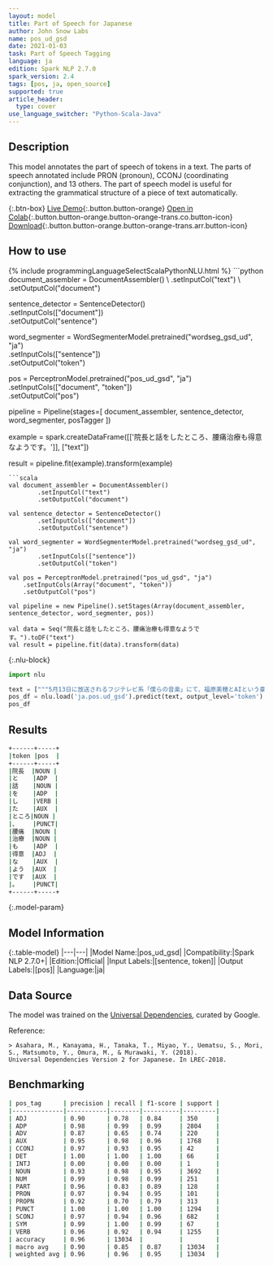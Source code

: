 ```yaml
---
layout: model
title: Part of Speech for Japanese
author: John Snow Labs
name: pos_ud_gsd
date: 2021-01-03
task: Part of Speech Tagging
language: ja
edition: Spark NLP 2.7.0
spark_version: 2.4
tags: [pos, ja, open_source]
supported: true
article_header:
  type: cover
use_language_switcher: "Python-Scala-Java"
---
```


## Description

This model annotates the part of speech of tokens in a text. The parts of speech annotated include PRON (pronoun), CCONJ (coordinating conjunction), and 13 others. The part of speech model is useful for extracting the grammatical structure of a piece of text automatically.

{:.btn-box}
[Live Demo](https://demo.johnsnowlabs.com/public/GRAMMAR_EN/){:.button.button-orange}
[Open in Colab](https://colab.research.google.com/github/JohnSnowLabs/spark-nlp-workshop/blob/master/tutorials/streamlit_notebooks/GRAMMAR_EN.ipynb){:.button.button-orange.button-orange-trans.co.button-icon}
[Download](https://s3.amazonaws.com/auxdata.johnsnowlabs.com/public/models/pos_ud_gsd_ja_2.7.0_2.4_1609700150824.zip){:.button.button-orange.button-orange-trans.arr.button-icon}

## How to use



<div class="tabs-box" markdown="1">
{% include programmingLanguageSelectScalaPythonNLU.html %}
```python
document_assembler = DocumentAssembler() \
    .setInputCol("text") \
    .setOutputCol("document")
    
sentence_detector = SentenceDetector()\
    .setInputCols(["document"])\
    .setOutputCol("sentence")
    
word_segmenter = WordSegmenterModel.pretrained("wordseg_gsd_ud", "ja")\
        .setInputCols(["sentence"])\
        .setOutputCol("token")
        
pos = PerceptronModel.pretrained("pos_ud_gsd", "ja") \
    .setInputCols(["document", "token"]) \
    .setOutputCol("pos")

pipeline = Pipeline(stages=[
        document_assembler,
        sentence_detector,
        word_segmenter,
        posTagger
    ])

example = spark.createDataFrame([['院長と話をしたところ、腰痛治療も得意なようです。']], ["text"])

result = pipeline.fit(example).transform(example)

```
```scala
val document_assembler = DocumentAssembler()
        .setInputCol("text")
        .setOutputCol("document")
        
val sentence_detector = SentenceDetector()
        .setInputCols(["document"])
        .setOutputCol("sentence")
        
val word_segmenter = WordSegmenterModel.pretrained("wordseg_gsd_ud", "ja")
        .setInputCols(["sentence"])
        .setOutputCol("token")
        
val pos = PerceptronModel.pretrained("pos_ud_gsd", "ja")
    .setInputCols(Array("document", "token"))
    .setOutputCol("pos")

val pipeline = new Pipeline().setStages(Array(document_assembler, sentence_detector, word_segmenter, pos))

val data = Seq("院長と話をしたところ、腰痛治療も得意なようです。").toDF("text")
val result = pipeline.fit(data).transform(data)
```

{:.nlu-block}
```python
import nlu

text = ["""5月13日に放送されるフジテレビ系「僕らの音楽」にて、福原美穂とAIという豪華共演が決定した。"""]
pos_df = nlu.load('ja.pos.ud_gsd').predict(text, output_level='token')
pos_df
```

</div>

## Results

```bash
+------+-----+
|token |pos  |
+------+-----+
|院長  |NOUN |
|と    |ADP  |
|話    |NOUN |
|を    |ADP  |
|し    |VERB |
|た    |AUX  |
|ところ|NOUN |
|、    |PUNCT|
|腰痛  |NOUN |
|治療  |NOUN |
|も    |ADP  |
|得意  |ADJ  |
|な    |AUX  |
|よう  |AUX  |
|です  |AUX  |
|。    |PUNCT|
+------+-----+
```

{:.model-param}
## Model Information

{:.table-model}
|---|---|
|Model Name:|pos_ud_gsd|
|Compatibility:|Spark NLP 2.7.0+|
|Edition:|Official|
|Input Labels:|[sentence, token]|
|Output Labels:|[pos]|
|Language:|ja|

## Data Source

The model was trained on the [Universal Dependencies](https://universaldependencies.org/), curated by Google.

Reference:

    > Asahara, M., Kanayama, H., Tanaka, T., Miyao, Y., Uematsu, S., Mori, S., Matsumoto, Y., Omura, M., & Murawaki, Y. (2018). 
    Universal Dependencies Version 2 for Japanese. In LREC-2018.

## Benchmarking

```bash
| pos_tag      | precision | recall | f1-score | support |
|--------------|-----------|--------|----------|---------|
| ADJ          | 0.90      | 0.78   | 0.84     | 350     |
| ADP          | 0.98      | 0.99   | 0.99     | 2804    |
| ADV          | 0.87      | 0.65   | 0.74     | 220     |
| AUX          | 0.95      | 0.98   | 0.96     | 1768    |
| CCONJ        | 0.97      | 0.93   | 0.95     | 42      |
| DET          | 1.00      | 1.00   | 1.00     | 66      |
| INTJ         | 0.00      | 0.00   | 0.00     | 1       |
| NOUN         | 0.93      | 0.98   | 0.95     | 3692    |
| NUM          | 0.99      | 0.98   | 0.99     | 251     |
| PART         | 0.96      | 0.83   | 0.89     | 128     |
| PRON         | 0.97      | 0.94   | 0.95     | 101     |
| PROPN        | 0.92      | 0.70   | 0.79     | 313     |
| PUNCT        | 1.00      | 1.00   | 1.00     | 1294    |
| SCONJ        | 0.97      | 0.94   | 0.96     | 682     |
| SYM          | 0.99      | 1.00   | 0.99     | 67      |
| VERB         | 0.96      | 0.92   | 0.94     | 1255    |
| accuracy     | 0.96      | 13034  |          |         |
| macro avg    | 0.90      | 0.85   | 0.87     | 13034   |
| weighted avg | 0.96      | 0.96   | 0.95     | 13034   |
```
